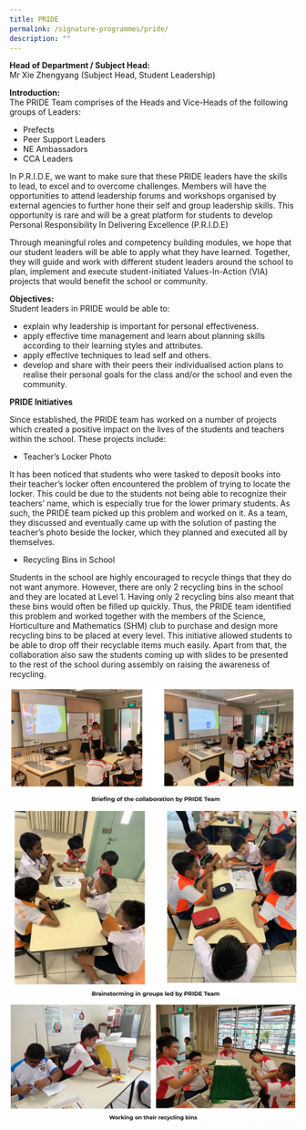 ```yaml
---
title: PRIDE
permalink: /signature-programmes/pride/
description: ""
---
```

**Head of Department / Subject Head:**   
Mr Xie Zhengyang (Subject Head, Student Leadership)

  

**Introduction:**   
The PRIDE Team comprises of the Heads and Vice-Heads of the following groups of Leaders:
* Prefects
* Peer Support Leaders
* NE Ambassadors
* CCA Leaders

  

In P.R.I.D.E, we want to make sure that these PRIDE leaders have the skills to lead, to excel and to overcome challenges. Members will have the opportunities to attend leadership forums and workshops organised by external agencies to further hone their self and group leadership skills. This opportunity is rare and will be a great platform for students to develop Personal Responsibility In Delivering Excellence (P.R.I.D.E)

Through meaningful roles and competency building modules, we hope that our student leaders will be able to apply what they have learned. Together, they will guide and work with different student leaders around the school to plan, implement and execute student-initiated Values-In-Action (VIA) projects that would benefit the school or community.

**Objectives:**    
Student leaders in PRIDE would be able to:
* explain why leadership is important for personal effectiveness.
* apply effective time management and learn about planning skills according to their learning styles and attributes.
* apply effective techniques to lead self and others.
* develop and share with their peers their individualised action plans to realise their personal goals for the class and/or the school and even the community.

  

**PRIDE Initiatives**

Since established, the PRIDE team has worked on a number of projects which created a positive impact on the lives of the students and teachers within the school. These projects include:

* Teacher’s Locker Photo   

It has been noticed that students who were tasked to deposit books into their teacher’s locker often encountered the problem of trying to locate the locker. This could be due to the students not being able to recognize their teachers’ name, which is especially true for the lower primary students. As such, the PRIDE team picked up this problem and worked on it. As a team, they discussed and eventually came up with the solution of pasting the teacher’s photo beside the locker, which they planned and executed all by themselves.

* Recycling Bins in School

Students in the school are highly encouraged to recycle things that they do not want anymore. However, there are only 2 recycling bins in the school and they are located at Level 1. Having only 2 recycling bins also meant that these bins would often be filled up quickly. Thus, the PRIDE team identified this problem and worked together with the members of the Science, Horticulture and Mathematics (SHM) club to purchase and design more recycling bins to be placed at every level. This initiative allowed students to be able to drop off their recyclable items much easily. Apart from that, the collaboration also saw the students coming up with slides to be presented to the rest of the school during assembly on raising the awareness of recycling.

![](/images/pride1.png)
![](/images/pride2.png)
![](/images/pride3.png)